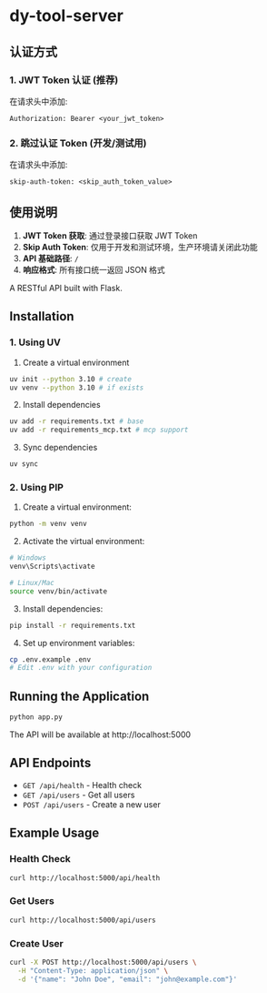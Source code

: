 # dy-tool-server

## 认证方式
### 1. JWT Token 认证 (推荐)
在请求头中添加:
```
Authorization: Bearer <your_jwt_token>
```

### 2. 跳过认证 Token (开发/测试用)
在请求头中添加:
```
skip-auth-token: <skip_auth_token_value>
```

## 使用说明
1. **JWT Token 获取**: 通过登录接口获取 JWT Token
2. **Skip Auth Token**: 仅用于开发和测试环境，生产环境请关闭此功能
3. **API 基础路径**: `/`
4. **响应格式**: 所有接口统一返回 JSON 格式

A RESTful API built with Flask.

## Installation
### 1. Using UV
1. Create a virtual environment
```bash
uv init --python 3.10 # create
uv venv --python 3.10 # if exists
```
2. Install dependencies
```bash
uv add -r requirements.txt # base
uv add -r requirements_mcp.txt # mcp support
```
3. Sync dependencies
```bash
uv sync 
```

### 2. Using PIP
1. Create a virtual environment:
```bash
python -m venv venv
```

2. Activate the virtual environment:
```bash
# Windows
venv\Scripts\activate

# Linux/Mac
source venv/bin/activate
```

3. Install dependencies:
```bash
pip install -r requirements.txt
```

4. Set up environment variables:
```bash
cp .env.example .env
# Edit .env with your configuration
```

## Running the Application

```bash
python app.py
```

The API will be available at http://localhost:5000

## API Endpoints

- `GET /api/health` - Health check
- `GET /api/users` - Get all users
- `POST /api/users` - Create a new user

## Example Usage

### Health Check
```bash
curl http://localhost:5000/api/health
```

### Get Users
```bash
curl http://localhost:5000/api/users
```

### Create User
```bash
curl -X POST http://localhost:5000/api/users \
  -H "Content-Type: application/json" \
  -d '{"name": "John Doe", "email": "john@example.com"}'
```